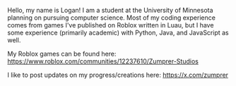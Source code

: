 Hello, my name is Logan! I am a student at the University of Minnesota planning on pursuing computer science. Most of my coding experience comes from games I've published on Roblox written in Luau, but I have some experience (primarily academic) with Python, Java, and JavaScript as well.

My Roblox games can be found here: https://www.roblox.com/communities/12237610/Zumprer-Studios

I like to post updates on my progress/creations here: https://x.com/zumprer
